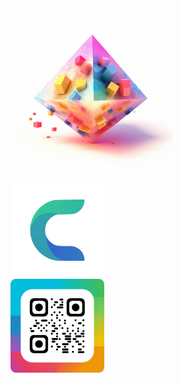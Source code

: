 <a href="#">
	<img src="images/soft_mini_lab.png" height="260"/>
</a>
</br>
</br>
<a href="itms-apps://itunes.apple.com/app/id6446799575">
	<img src="images/counter.png" height="150"/>
</a>
</br>
<a href="itms-apps://itunes.apple.com/app/id1620996505">
	<img src="images/qrcode.png" height="150"/>
</a>
